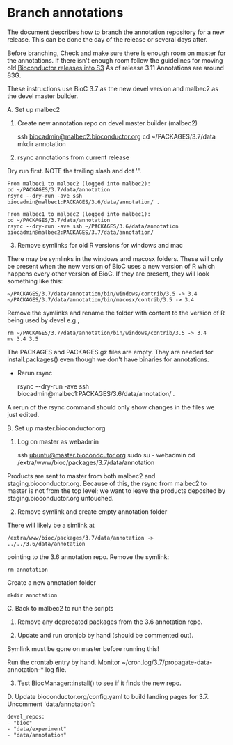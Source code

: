 # Branch annotations

The document describes how to branch the annotation repository for a 
new release. This can be done the day of the release or several days after.

Before branching, Check and make sure there is enough room on master for the 
annotations.  If there isn't enough room follow the guidelines for moving
old [Bioconductor releases into S3](https://github.com/Bioconductor/AWS_management/blob/master/docs/S3_website.md)
As of release 3.11 Annotations are around 83G. 

These instructions use BioC 3.7 as the new devel version and malbec2
as the devel master builder.

A. Set up malbec2

1. Create new annotation repo on devel master builder (malbec2) 

    ssh biocadmin@malbec2.bioconductor.org
    cd ~/PACKAGES/3.7/data
    mkdir annotation

2. rsync annotations from current release

Dry run first.
NOTE the trailing slash and dot '.'.

    From malbec1 to malbec2 (logged into malbec2):
    cd ~/PACKAGES/3.7/data/annotation
    rsync --dry-run -ave ssh biocadmin@malbec1:PACKAGES/3.6/data/annotation/ .

    From malbec1 to malbec2 (logged into malbec1):
    cd ~/PACKAGES/3.7/data/annotation
    rsync --dry-run -ave ssh ~/PACKAGES/3.6/data/annotation
    biocadmin@malbec2:PACKAGES/3.7/data/annotation/

3. Remove symlinks for old R versions for windows and mac

There may be symlinks in the windows and macosx folders. These will only be
present when the new version of BioC uses a new version of R which happens
every other version of BioC. If they are present, they will look something like
this:

    ~/PACKAGES/3.7/data/annotation/bin/windows/contrib/3.5 -> 3.4
    ~/PACKAGES/3.7/data/annotation/bin/macosx/contrib/3.5 -> 3.4

Remove the symlinks and rename the folder with content to the version of 
R being used by devel e.g., 

    rm ~/PACKAGES/3.7/data/annotation/bin/windows/contrib/3.5 -> 3.4
    mv 3.4 3.5

The PACKAGES and PACKAGES.gz files are empty. They are needed for
install.packages() even though we don't have binaries for annotations.

* Rerun rsync

    rsync --dry-run -ave ssh biocadmin@malbec1:PACKAGES/3.6/data/annotation/ .

A rerun of the rsync command should only show changes in the files we
just edited.

B. Set up master.bioconductor.org

1. Log on master as webadmin

    ssh ubuntu@master.biocondcutor.org
    sudo su - webadmin
    cd /extra/www/bioc/packages/3.7/data/annotation

Products are sent to master from both malbec2 and staging.bioconductor.org.
Because of this, the rsync from malbec2 to master is not from the top level;
we want to leave the products deposited by staging.bioconductor.org untouched.

2. Remove symlink and create empty annotation folder

There will likely be a simlink at 

    /extra/www/bioc/packages/3.7/data/annotation -> ../../3.6/data/annotation

pointing to the 3.6 annotation repo. Remove the symlink:

    rm annotation

Create a new annotation folder

    mkdir annotation

C. Back to malbec2 to run the scripts

1. Remove any deprecated packages from the 3.6 annotation repo.

2. Update and run cronjob by hand (should be commented out). 

  Symlink must be gone on master before running this!

  Run the crontab entry by hand. Monitor ~/cron.log/3.7/propagate-data-annotation-* log
  file.

3. Test BiocManager::install() to see if it finds the new repo.

D. Update bioconductor.org/config.yaml to build landing pages for 3.7.
   Uncomment 'data/annotation':

    devel_repos:
    - "bioc"
    - "data/experiment"
    - "data/annotation"

